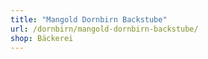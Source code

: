 ```yaml
---
title: "Mangold Dornbirn Backstube"
url: /dornbirn/mangold-dornbirn-backstube/
shop: Bäckerei
---
```


